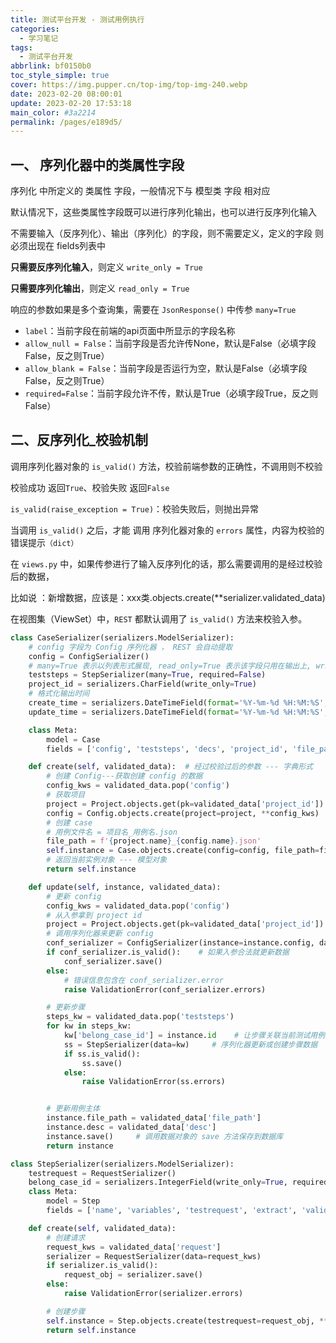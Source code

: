 ```yaml
---
title: 测试平台开发 - 测试用例执行
categories: 
  - 学习笔记
tags: 
  - 测试平台开发
abbrlink: bf0150b0
toc_style_simple: true
cover: https://img.pupper.cn/top-img/top-img-240.webp
date: 2023-02-20 08:00:01
update: 2023-02-20 17:53:18
main_color: #3a2214
permalink: /pages/e189d5/
---
```


## 一、 序列化器中的类属性字段

序列化 中所定义的 类属性 字段，一般情况下与 模型类 字段 相对应

默认情况下，这些类属性字段既可以进行序列化输出，也可以进行反序列化输入 

不需要输入（反序列化）、输出（序列化）的字段，则不需要定义，定义的字段 则必须出现在 fields列表中

**只需要反序列化输入**，则定义 `write_only = True`

**只需要序列化输出**，则定义 `read_only = True`

响应的参数如果是多个查询集，需要在 `JsonResponse()` 中传参 `many=True`

-   `label`：当前字段在前端的api页面中所显示的字段名称
-   `allow_null = False`：当前字段是否允许传None，默认是False（必填字段False，反之则True）
-   `allow_blank = False`：当前字段是否运行为空，默认是False（必填字段False，反之则True）
-   `required=False`：当前字段允许不传，默认是True（必填字段True，反之则False）  

## 二、反序列化_校验机制

调用序列化器对象的 `is_valid()` 方法，校验前端参数的正确性，不调用则不校验

校验成功 返回`True`、校验失败 返回`False`

`is_valid(raise_exception = True)`：校验失败后，则抛出异常

当调用 `is_valid()` 之后，才能 调用 序列化器对象的 `errors` 属性，内容为校验的错误提示`（dict）`

在 `views.py` 中，如果传参进行了输入反序列化的话，那么需要调用的是经过校验后的数据，

比如说 ：新增数据，应该是：xxx类.objects.create(**serializer.validated_data)

在视图集（ViewSet）中，`REST` 都默认调用了 `is_valid()` 方法来校验入参。  

```python
class CaseSerializer(serializers.ModelSerializer):
    # config 字段为 Config 序列化器 ， REST 会自动提取
    config = ConfigSerializer()
    # many=True 表示以列表形式展现, read_only=True 表示该字段只用在输出上, write_only=True 只用于输入
    teststeps = StepSerializer(many=True, required=False)
    project_id = serializers.CharField(write_only=True)
    # 格式化输出时间
    create_time = serializers.DateTimeField(format='%Y-%m-%d %H:%M:%S', read_only=True)
    update_time = serializers.DateTimeField(format='%Y-%m-%d %H:%M:%S', read_only=True)

    class Meta:
        model = Case
        fields = ['config', 'teststeps', 'decs', 'project_id', 'file_path', 'create_time', 'update_time']

    def create(self, validated_data):  # 经过校验过后的参数 --- 字典形式
        # 创建 Config---获取创建 config 的数据
        config_kws = validated_data.pop('config')
        # 获取项目
        project = Project.objects.get(pk=validated_data['project_id'])
        config = Config.objects.create(project=project, **config_kws)  # 注意关联 project
        # 创建 case
        # 用例文件名 = 项目名_用例名.json
        file_path = f'{project.name}_{config.name}.json'
        self.instance = Case.objects.create(config=config, file_path=file_path)
        # 返回当前实例对象 --- 模型对象
        return self.instance

    def update(self, instance, validated_data):
        # 更新 config
        config_kws = validated_data.pop('config')
        # 从入参拿到 project id
        project = Project.objects.get(pk=validated_data['project_id'])
        # 调用序列化器来更新 config
        conf_serializer = ConfigSerializer(instance=instance.config, data=config_kws)
        if conf_serializer.is_valid():    # 如果入参合法就更新数据
            conf_serializer.save()
        else:
            # 错误信息包含在 conf_serializer.error
            raise ValidationError(conf_serializer.errors)

        # 更新步骤
        steps_kw = validated_data.pop('teststeps')
        for kw in steps_kw:
            kw['belong_case_id'] = instance.id    # 让步骤关联当前测试用例
            ss = StepSerializer(data=kw)     # 序列化器更新或创建步骤数据
            if ss.is_valid():
                ss.save()
            else:
                raise ValidationError(ss.errors)


        # 更新用例主体
        instance.file_path = validated_data['file_path']
        instance.desc = validated_data['desc']
        instance.save()     # 调用数据对象的 save 方法保存到数据库
        return instance
```

```python
class StepSerializer(serializers.ModelSerializer):
    testrequest = RequestSerializer()
    belong_case_id = serializers.IntegerField(write_only=True, required=False)
    class Meta:
        model = Step
        fields = ['name', 'variables', 'testrequest', 'extract', 'validate', 'teardown_hooks', 'setup_hooks', 'belong_case_id']

    def create(self, validated_data):
        # 创建请求
        request_kws = validated_data['request']
        serializer = RequestSerializer(data=request_kws)
        if serializer.is_valid():
            request_obj = serializer.save()
        else:
            raise ValidationError(serializer.errors)

        # 创建步骤
        self.instance = Step.objects.create(testrequest=request_obj, **validated_data)   # 关联 request
        return self.instance
```

